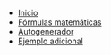 * [Inicio](/)
* [Fórmulas matemáticas](docs/formulas.md)
* [Autogenerador](docs/autogen.md)
* [Ejemplo adicional](docs/ejemplo.md)
